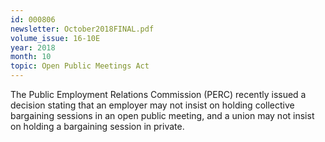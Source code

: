 ```yaml
---
id: 000806
newsletter: October2018FINAL.pdf
volume_issue: 16-10E
year: 2018
month: 10
topic: Open Public Meetings Act
---
```


The Public Employment Relations Commission (PERC) recently issued a decision stating that an employer may not insist on holding collective bargaining sessions in an open public meeting, and a union may not insist on holding a bargaining session in private.